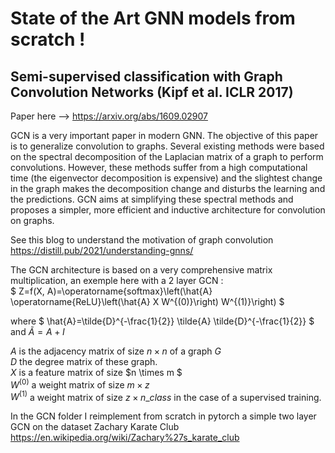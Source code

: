 # State of the Art GNN models from scratch ! 

## Semi-supervised classification with Graph Convolution Networks (Kipf et al. ICLR 2017)

Paper here --> https://arxiv.org/abs/1609.02907

GCN is a very important paper in modern GNN. The objective of this paper is to generalize convolution to graphs. Several existing methods were based on the spectral decomposition of the Laplacian matrix of a graph to perform convolutions. However, these methods suffer from a high computational time (the eigenvector decomposition is expensive) and the slightest change in the graph makes the decomposition change and disturbs the learning and the predictions. 
GCN aims at simplifying these spectral methods and proposes a simpler, more efficient and inductive architecture for convolution on graphs. 


See this blog to understand the motivation of graph convolution https://distill.pub/2021/understanding-gnns/

The GCN architecture is based on a very comprehensive matrix multiplication, an exemple here with a 2 layer GCN : \
$ Z=f(X, A)=\operatorname{softmax}\left(\hat{A} \operatorname{ReLU}\left(\hat{A} X W^{(0)}\right) W^{(1)}\right) $

where $ \hat{A}=\tilde{D}^{-\frac{1}{2}} \tilde{A} \tilde{D}^{-\frac{1}{2}} $ and $\tilde{A} = A + I$ 

$A$ is the adjacency matrix of size $n\times n$ of a graph $G$  
$D$ the degree matrix of these graph. \
$X$ is a feature matrix of size $n \times m $ \
$W^{(0)}$ a weight matrix of size $m \times z$ \
$W^{(1)}$ a weight matrix of size $z \times n\_class$ in the case of a supervised training. 

In the GCN folder I reimplement from scratch in pytorch a simple two layer GCN on the dataset Zachary Karate Club https://en.wikipedia.org/wiki/Zachary%27s_karate_club